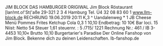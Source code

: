 JIM BLOCK DAS HAMBURGER ORIGIWAL Jim Block Röstaurant [lan!mt.o!'St('aße 29-321 2 3 4 Hamburg Tel. Ü4 32 08 83 60 1 www.llm-block.de RECHRUNG 19.06.2019 20:11 K,3 ^ Uandalenweg * 1 JB Cheese Menü Pommes Frites Ketchup Cola 0,3 1 10,10 Endbetrag: 10 10€ Bar loci. 15 Niist: Netto 54 Steuer 1,61 steuernr. : 5 /715/ 1221 Rechnung Nr.: 461 / IB 3-4453 10,10« Brutto 10,10 Burgertarier's Paradise Der Online Fanshop von Jim Block. Bekenne dich zu deinen Leidenschaften. Ib-fanshop.de
